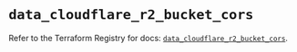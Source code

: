 # `data_cloudflare_r2_bucket_cors`

Refer to the Terraform Registry for docs: [`data_cloudflare_r2_bucket_cors`](https://registry.terraform.io/providers/cloudflare/cloudflare/5.2.0/docs/data-sources/r2_bucket_cors).
